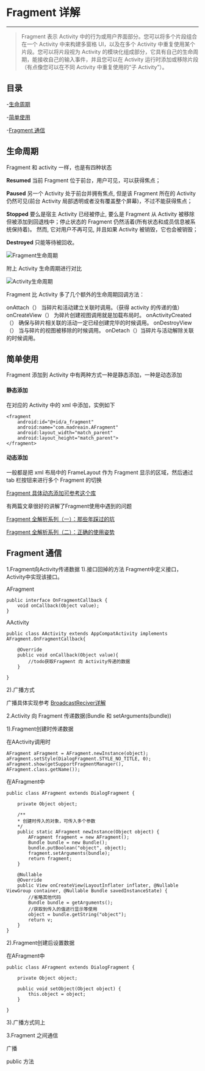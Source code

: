 # Fragment 详解

---

> Fragment 表示 Activity 中的行为或用户界面部分。您可以将多个片段组合在一个 Activity 中来构建多窗格 UI，以及在多个 Activity 中重复使用某个片段。您可以将片段视为 Activity 的模块化组成部分，它具有自己的生命周期，能接收自己的输入事件，并且您可以在 Activity 运行时添加或移除片段（有点像您可以在不同 Activity 中重复使用的“子 Activity”）。

## 目录

-[生命周期](#生命周期)

-[简单使用](#简单使用)

-[Fragment 通信](#Fragment通信)

## 生命周期

Fragment 和 activity 一样，也是有四种状态

**Resumed**
当前 Fragment 位于前台，用户可见，可以获得焦点；

**Paused**
另一个 Activity 处于前台并拥有焦点, 但是该 Fragment 所在的 Activity 仍然可见(前台 Activity 局部透明或者没有覆盖整个屏幕)，不过不能获得焦点；

**Stopped**
要么是宿主 Activity 已经被停止, 要么是 Fragment 从 Activity 被移除但被添加到回退栈中；停止状态的 Fragment 仍然活着(所有状态和成员信息被系统保持着)。 然而, 它对用户不再可见, 并且如果 Activity 被销毁，它也会被销毁；

**Destroyed**
只能等待被回收。

![Fragment生命周期](/Resource/Image/fragment_lifecycle.png)

附上 Activity 生命周期进行对比

![Activity生命周期](/Resource/Image/activity_lifecycle.png)

Fragment 比 Activity 多了几个额外的生命周期回调方法：

onAttach（） 当碎片和活动建立关联时调用。（获得 activity 的传递的值）
onCreateView（） 为碎片创建视图调用就是加载布局时。
onActivityCreated（） 确保与碎片相关联的活动一定已经创建完毕的时候调用。
onDestroyView（） 当与碎片的视图被移除的时候调用。
onDetach（）当碎片与活动解除关联的时候调用。

## 简单使用

Fragment 添加到 Activity 中有两种方式一种是静态添加，一种是动态添加

#### 静态添加

在对应的 Activity 中的 xml 中添加，实例如下

```
<fragment
    android:id="@+id/a_fragment"
    android:name="com.madreain.AFragment"
    android:layout_width="match_parent"
    android:layout_height="match_parent">
</fragment>
```

#### 动态添加

一般都是把 xml 布局中的 FrameLayout 作为 Fragment 显示的区域，然后通过 tab 栏按钮来进行多个 Fragment 的切换

[Fragment 具体动态添加可参考这个库](https://github.com/YoKeyword/Fragmentation)

有两篇文章很好的讲解了Fragment使用中遇到的问题

[Fragment 全解析系列（一）：那些年踩过的坑](http://www.jianshu.com/p/d9143a92ad94)

[Fragment 全解析系列（二）：正确的使用姿势](http://www.jianshu.com/p/fd71d65f0ec6)

## Fragment 通信

1.Fragment向Activity传递数据
1).接口回掉的方法
Fragment中定义接口，Activity中实现该接口。

AFragment
```
public interface OnFragmentCallback {
    void onCallback(Object value);
}
```

AActivity
```
public class AActivity extends AppCompatActivity implements AFragment.OnFragmentCallback{

    @Override
    public void onCallback(Object value){
        //todo获取Fragment 向 Activity传递的数据
    }

}

```
2).广播方式

广播具体实现参考
[BroadcastReciver详解](10004-BroadcastReciver.md)



2.Activity 向 Fragment 传递数据(Bundle 和 setArguments(bundle))

1).Fragment创建时传递数据

在AActivity调用时
```
AFragment aFragment = AFragment.newInstance(object);
aFragment.setStyle(DialogFragment.STYLE_NO_TITLE, 0);
aFragment.show(getSupportFragmentManager(), AFragment.class.getName());
```

在AFragment中
```
public class AFragment extends DialogFragment {

    private Object object;

    /**
    * 创建时传入的对象，可传入多个参数
    */
    public static AFragment newInstance(Object object) {
        AFragment fragment = new AFragment();
        Bundle bundle = new Bundle();
        bundle.putBoolean("object", object);
        fragment.setArguments(bundle);
        return fragment;
    }

    @Nullable
    @Override
    public View onCreateView(LayoutInflater inflater, @Nullable ViewGroup container, @Nullable Bundle savedInstanceState) {
        //省略其他代码
        Bundle bundle = getArguments();
        //获取到传入的值进行显示等使用
        object = bundle.getString("object");
        return v;
    }
}    
```

2).Fragment创建后设置数据

在AFragment中
```
public class AFragment extends DialogFragment {

    private Object object;

    public void setObject(Object object) { 
        this.object = object;
    }

}
```


3).广播方式同上

3.Fragment 之间通信


广播

public 方法
